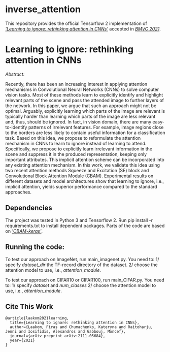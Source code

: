 # inverse_attention
This repository provides the official Tensorflow 2 implementation of *['Learning to ignore: rethinking attention in CNNs'](https://arxiv.org/abs/2111.05684)*  accepted in *[BMVC 2021](https://www.bmvc2021.com/)*.


# Learning to ignore: rethinking attention in CNNs
*Abstract:* 

Recently, there has been an increasing interest in applying attention mechanisms in Convolutional Neural Networks (CNNs) to solve computer vision tasks. Most of these methods learn to explicitly identify and highlight relevant parts of the scene and pass the attended image to further layers of the network. In this paper, we argue that such an approach might not be optimal. Arguably, explicitly learning which parts of the image are relevant is typically harder than learning which parts of the image are less relevant and, thus, should be ignored.  In fact, in vision domain, there are many easy-to-identify patterns of irrelevant features. For example, image regions close to the borders are less likely to contain useful information for a classification task. Based on this idea, we propose to reformulate the attention mechanism in CNNs to learn to ignore instead of learning to attend. Specifically, we propose to explicitly learn irrelevant information in the scene and suppress it in the produced representation, keeping only important attributes. This implicit attention scheme can be incorporated into any existing attention mechanism. In this work, we validate this idea using two recent attention methods Squeeze and Excitation (SE) block and Convolutional Block Attention Module (CBAM). Experimental results on different datasets and model architectures show that learning to ignore, i.e., implicit attention, yields superior performance compared to the standard approaches.


## Dependencies
The project was tested in Python 3 and Tensorflow 2. Run pip install -r requirements.txt to install dependent packages.  Parts of the code are based on *['CBAM-keras'](https://github.com/kobiso/CBAM-keras)*. 

## Running the code:
To test our approach on ImageNet, run main_imagenet.py. You need to: 
1/ specify *dataset_dir* the TF-record directory of the dataset.
2/ choose the attention model to use, i.e., *attention_module*.

To test our approach on CIFAR10 or CIFAR100, run main_CIFAR.py. You need to: 
1/ specify *dataset* and *num_classes*
2/ choose the attention model to use, i.e., *attention_module*.






## Cite This Work

```
@article{laakom2021learning,
  title={Learning to ignore: rethinking attention in CNNs},
  author={Laakom, Firas and Chumachenko, Kateryna and Raitoharju, Jenni and Iosifidis, Alexandros and Gabbouj, Moncef},
  journal={arXiv preprint arXiv:2111.05684},
  year={2021}
}
```
